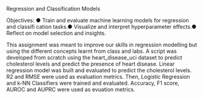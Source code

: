 Regression and Classification Models

Objectives: ● Train and evaluate machine learning models for regression and classifi cation tasks.● Visualize and interpret hyperparameter effects.● Reflect on model selection and insights.

This assignment was meant to improve our skills in regression modelling but using the different concepts learnt from class and labs.
A script was developed from scratch using the heart_disease_uci dataset to predict cholesterol levels and predict the presence of heart disease.
Linear regression model was built and evaluated to predict the cholesterol levels. R2 and RMSE were used as evaluation metrics. 
Then, Logistic Regression and k-NN Classifiers were trained and evaluated. Accuracy, F1 score, AUROC and AUPRC were used as evuation metrics.
